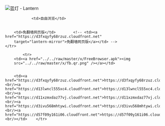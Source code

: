 

<img src="../../raw/master/x/8e0a2b81.c82003be.LanternYellow2.png" alt="蓝灯 - Lantern"/>
<table>
    <tr>
                
                <td>自由浏览</td>
        
        
        <td>免翻墙网页版</td>        <!-- <td><a href="https://d3fxqyfy68rzuz.cloudfront.net"
        target="lantern-mirror">免翻墙网页版</a></td> -->
    </tr>
    
            <tr>
        <td><a href="../../raw/master/x/FreeBrowser.apk"><img
        src="../../raw/master/x/fb.qr.png" /></a></td>

        
        <td><a href="https://d3fxqyfy68rzuz.cloudfront.net">https://d3fxqyfy68rzuz.cloudfront.net</a><br/><a href="https://d13lwncl555xc4.cloudfront.net">https://d13lwncl555xc4.cloudfront.net</a><br/><a href="https://d11xzmxdaz77vj.cloudfront.net">https://d11xzmxdaz77vj.cloudfront.net</a><br/><a href="https://d3ivu568mhtywi.cloudfront.net">https://d3ivu568mhtywi.cloudfront.net</a><br/><a href="https://d57f09y161i06.cloudfront.net">https://d57f09y161i06.cloudfront.net</a><br/></td>    </tr>
</table>
